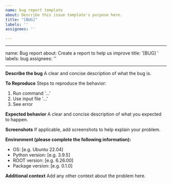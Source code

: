 ```yaml
---
name: bug report template
about: Describe this issue template's purpose here.
title: "[BUG]"
labels: ''
assignees: ''

---
```


---
name: Bug report
about: Create a report to help us improve
title: '[BUG] '
labels: bug
assignees: ''

---

**Describe the bug**
A clear and concise description of what the bug is.

**To Reproduce**
Steps to reproduce the behavior:
1. Run command '...'
2. Use input file '...'
3. See error

**Expected behavior**
A clear and concise description of what you expected to happen.

**Screenshots**
If applicable, add screenshots to help explain your problem.

**Environment (please complete the following information):**
 - OS: [e.g. Ubuntu 22.04]
 - Python version: [e.g. 3.9.5]
 - ROOT version: [e.g. 6.26.00]
 - Package version: [e.g. 0.1.0]

**Additional context**
Add any other context about the problem here.
